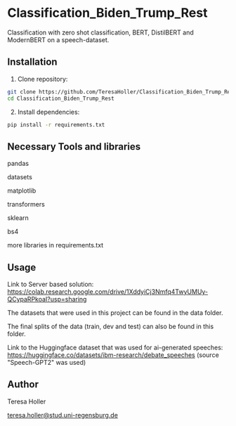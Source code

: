 # Classification_Biden_Trump_Rest
Classification with zero shot classification, BERT, DistilBERT and ModernBERT on a speech-dataset.

## Installation

1. Clone repository:
```bash
git clone https://github.com/TeresaHoller/Classification_Biden_Trump_Rest.git
cd Classification_Biden_Trump_Rest
```

2. Install dependencies:

```bash
pip install -r requirements.txt
```
## Necessary Tools and libraries

pandas

datasets

matplotlib

transformers

sklearn

bs4

more libraries in requirements.txt

## Usage

Link to Server based solution: https://colab.research.google.com/drive/1XddyiCj3Nmfq4TwyUMUy-QCypaRPkoaI?usp=sharing

The datasets that were used in this project can be found in the data folder.

The final splits of the data (train, dev and test) can also be found in this folder.

Link to the Huggingface dataset that was used for ai-generated speeches: https://huggingface.co/datasets/ibm-research/debate_speeches (source "Speech-GPT2" was used)

## Author

Teresa Holler

teresa.holler@stud.uni-regensburg.de
